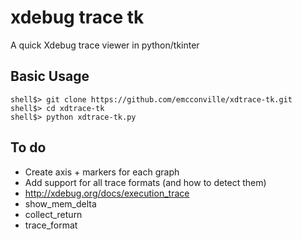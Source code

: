 # xdebug trace tk

A quick Xdebug trace viewer in python/tkinter

## Basic Usage

```
shell$> git clone https://github.com/emcconville/xdtrace-tk.git
shell$> cd xdtrace-tk
shell$> python xdtrace-tk.py
```

## To do
 * Create axis + markers for each graph
 * Add support for all trace formats (and how to detect them)
  * http://xdebug.org/docs/execution_trace
   * show_mem_delta
   * collect_return
   * trace_format